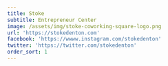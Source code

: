 ```yaml
---
title: Stoke
subtitle: Entrepreneur Center
image: /assets/img/stoke-coworking-square-logo.png
url: 'https://stokedenton.com'
facebook: 'https://wwww.instagram.com/stokedenton'
twitter: 'https://twitter.com/stokedenton'
order_sort: 1
---
```


